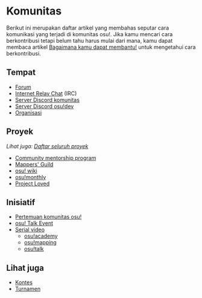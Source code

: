 # Komunitas

Berikut ini merupakan daftar artikel yang membahas seputar cara komunikasi yang terjadi di komunitas osu!. Jika kamu mencari cara berkontribusi tetapi belum tahu harus mulai dari mana, kamu dapat membaca artikel [Bagaimana kamu dapat membantu!](/wiki/Community/How_you_can_help!) untuk mengetahui cara berkontribusi.

## Tempat

- [Forum](/wiki/Community/Forum)
- [Internet Relay Chat](/wiki/Community/Internet_Relay_Chat) (IRC)
- [Server Discord komunitas](/wiki/Community/Discord_servers)
- [Server Discord osu!dev](/wiki/Community/osu!dev_Discord_server)
- [Organisasi](/wiki/Community/Organisations)

## Proyek

*Lihat juga: [Daftar seluruh proyek](/wiki/Community/Projects)*

- [Community mentorship program](/wiki/Community/Community_Mentorship_Program)
- [Mappers' Guild](/wiki/Community/Mappers_Guild)
- [osu! wiki](/wiki/osu!_wiki)
- [osu!monthly](/wiki/Community/osu!monthly)
- [Project Loved](/wiki/Community/Project_Loved)

## Inisiatif

- [Pertemuan komunitas osu!](/wiki/Community/osu!_community_meetings)
- [osu! Talk Event](/wiki/Community/osu!_Talk_Event)
- [Serial video](/wiki/Community/Video_series)
  - [osu!academy](/wiki/Community/Video_series/osu!academy)
  - [osu!mapping](/wiki/Community/Video_series/osu!mapping)
  - [osu!talk](/wiki/Community/Video_series/osu!talk)

## Lihat juga

- [Kontes](/wiki/Contests)
- [Turnamen](/wiki/Tournaments)
